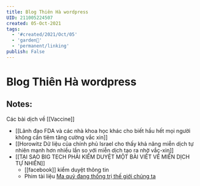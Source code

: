 ```yaml
---
title: Blog Thiên Hà wordpress
UID: 211005224507
created: 05-Oct-2021
tags:
  - '#created/2021/Oct/05'
  - 'garden🏡'
  - 'permanent/linking'
publish: False
---
```

# Blog Thiên Hà wordpress

## Notes:
Các bài dịch về [[Vaccine]]
- [[Lãnh đạo FDA và các nhà khoa học khác cho biết hầu hết mọi người không cần tiêm tăng cường vắc xin]]
- [[Horowitz Dữ liệu của chính phủ Israel cho thấy khả năng miễn dịch tự nhiên mạnh hơn nhiều lần so với miễn dịch tạo ra nhờ vắc-xin]]
- [[TẠI SAO BIG TECH PHẢI KIỂM DUYỆT MỘT BÀI VIẾT VỀ MIỄN DỊCH TỰ NHIÊN]]
	- [[facebook]] kiểm duyệt thông tin
	- Phim tài liệu [Ma quỷ đang thống trị thế giới chúng ta](https://www.youtube.com/playlist?list=PLgrQxGN7lkA8HOnRF73dgz1HizN64Qn09)